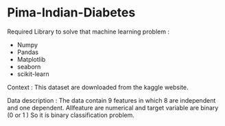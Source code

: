 # Pima-Indian-Diabetes

Required Library to solve that machine learning problem :
* Numpy
* Pandas
* Matplotlib
* seaborn 
* scikit-learn

Context :
This dataset are downloaded from the kaggle website.

Data description :
The data contain 9 features in which 8 are independent and one dependent. Allfeature are numerical and target variable are binary (0 or 1 )
So it is binary classification problem. 
